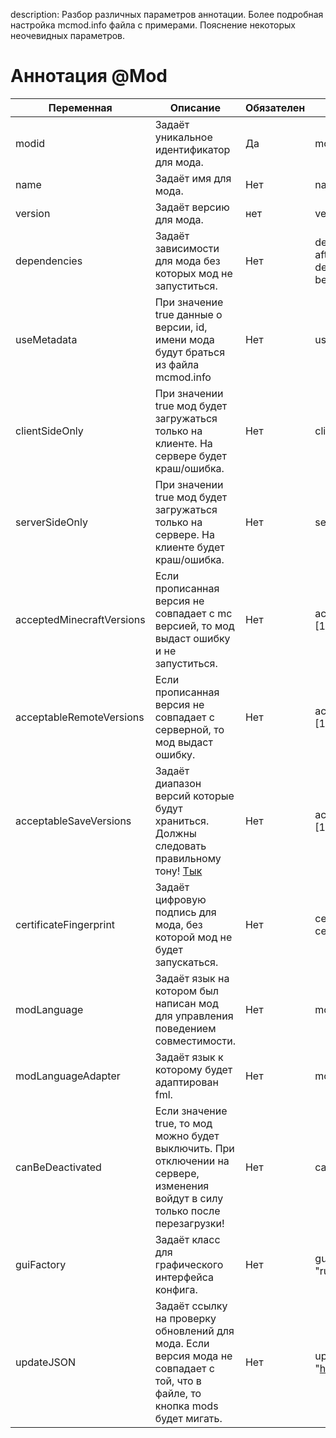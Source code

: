 description: Разбор различных параметров аннотации. Более подробная настройка mcmod.info файла с примерами. Пояснение некоторых неочевидных параметров.

# Аннотация @Mod

| Переменная                | Описание                                                                                                                        | Обязателен | Пример                                                                         |
|---------------------------|---------------------------------------------------------------------------------------------------------------------------------|------------|--------------------------------------------------------------------------------|
| modid                     | Задаёт уникальное идентификатор для мода.                                                                                       | Да         | modid = "mcmodding"                                                            |
| name                      | Задаёт имя для мода.                                                                                                            | Нет        | name = "My MC Mod"                                                             |
| version                   | Задаёт версию для мода.                                                                                                         | нет         | version = "1.0 Beta"                                                           |
| dependencies              | Задаёт зависимости для мода без которых мод не запуститься.                                                                     | Нет        | dependencies = "required-after:mylib" или dependencies="required-before:mylib" |
| useMetadata               | При значение true данные о версии, id, имени мода будут браться из файла mcmod.info                                             | Нет        | useMetadata = true                                                             |
| clientSideOnly            | При значении true мод будет загружаться только на клиенте. На сервере будет краш/ошибка.                                        | Нет        | clientSideOnly = true                                                          |
| serverSideOnly            | При значении true мод будет загружаться только на сервере. На клиенте будет краш/ошибка.                                        | Нет        | serverSideOnly = true                                                          |
| acceptedMinecraftVersions | Если прописанная версия не совпадает с mc версией, то мод выдаст ошибку и не запуститься.                                       | Нет        | acceptedMinecraftVersions = "[1.11]"                                           |
| acceptableRemoteVersions  | Если прописанная версия не совпадает с серверной, то мод выдаст ошибку.                                                         | Нет        | acceptableRemoteVersions = "[1.63.2]"                                          |
| acceptableSaveVersions    | Задаёт диапазон версий которые будут храниться. Должны следовать правильному тону! [Тык](http://semver.org/)                                              | Нет        | acceptableSaveVersions = "[1.10.beta.2]"                                       |
| certificateFingerprint    | Задаёт цифровую подпись для мода, без которой мод не будет запускаться.                                                         | Нет        | certificateFingerprint = "mcmodding-certificate"                               |
| modLanguage               | Задаёт язык на котором был написан мод для управления поведением совместимости.                                                 | Нет        | modLanguage = "java"                                                           |
| modLanguageAdapter        | Задаёт язык к которому будет адаптирован fml.                                                                                   | Нет        | modLanguageAdapter = "kotlin"                                                  |
| canBeDeactivated          | Если значение true, то мод можно будет выключить. При отключении на сервере, изменения войдут в силу только после перезагрузки! | Нет        | canBeDeactivated = true                                                        |
| guiFactory                | Задаёт класс для графического интерфейса конфига.                                                                               | Нет        | guiFactory = "ru.mcmodding.gui.ConfigGuiFactory"                               |
| updateJSON                | Задаёт ссылку на проверку обновлений для мода. Если версия мода не совпадает с той, что в файле, то кнопка mods будет мигать.   | Нет        | updateJSON = "http://mcmodding.ru/updateurl.json"                              |
